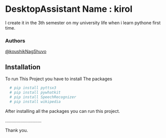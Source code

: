 
# DesktopAssistant Name : kirol

I create it in the 3th semester on my university life when i learn pythone first time. 




### Authors
 [@koushikNagShuvo](https://github.com/koushiknagshuvo)


## Installation

To run This Project you have to install The packages

```bash
  # pip install pyttsx3
  # pip install pywhatkit
  # pip install SpeechRecognizer
  # pip install wikipedia
```
After installing all the packages you can run this project.

.............................

Thank you.
